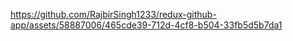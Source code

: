 
https://github.com/RajbirSingh1233/redux-github-app/assets/58887006/465cde39-712d-4cf8-b504-33fb5d5b7da1
